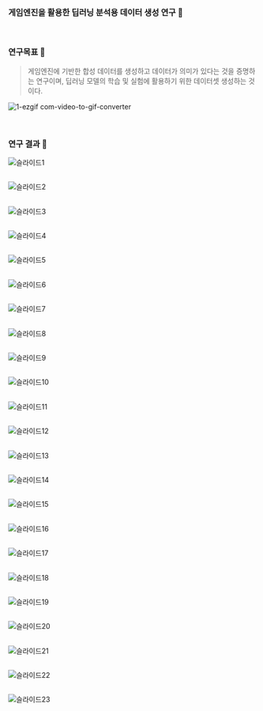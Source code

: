 ### 게임엔진을 활용한 딥러닝 분석용 데이터 생성 연구 🤖

<br>

### 연구목표 🤖
>
> 게임엔진에 기반한 합성 데이터를 생성하고 데이터가 의미가 있다는 것을 증명하는 연구이며,  딥러닝 모델의 학습 및 실험에 활용하기 위한 데이터셋 생성하는 것이다.
> 


![1-ezgif com-video-to-gif-converter](https://github.com/khwoowoo/GenerationOfDeepLearningData/assets/23547185/6fbf06b0-4c2a-405d-b70d-77504057d0b3)

<br>

### 연구 결과 🤖
![슬라이드1](https://github.com/khwoowoo/GenerationOfDeepLearningData/assets/23547185/842b543a-89ee-4d4a-b068-5a01aa92d935)
##
![슬라이드2](https://github.com/khwoowoo/GenerationOfDeepLearningData/assets/23547185/3fa03df4-d7a2-41f9-b8a1-ada06f3d1542)
##
![슬라이드3](https://github.com/khwoowoo/GenerationOfDeepLearningData/assets/23547185/97ff86ad-a1e2-471f-a90e-13e5d35737f6)
##
![슬라이드4](https://github.com/khwoowoo/GenerationOfDeepLearningData/assets/23547185/4667f86a-24d1-4926-bdcd-5db7ab572883)
##
![슬라이드5](https://github.com/khwoowoo/GenerationOfDeepLearningData/assets/23547185/b905998f-8d5a-4e03-bccb-3b95789feeb7)
##
![슬라이드6](https://github.com/khwoowoo/GenerationOfDeepLearningData/assets/23547185/3fae29c4-b3d0-40a5-8325-b030336d8cf3)
##
![슬라이드7](https://github.com/khwoowoo/GenerationOfDeepLearningData/assets/23547185/d0d7a879-b224-475a-ab9a-25b505cd1d4c)
##
![슬라이드8](https://github.com/khwoowoo/GenerationOfDeepLearningData/assets/23547185/6e35fbb5-bebd-4563-ac4b-a5142ad28bac)
##
![슬라이드9](https://github.com/khwoowoo/GenerationOfDeepLearningData/assets/23547185/944ddfb5-f2ac-48e0-b521-b628325db77c)
##
![슬라이드10](https://github.com/khwoowoo/GenerationOfDeepLearningData/assets/23547185/67635b6c-3cc1-4c54-94f3-94d4b93e4e0f)
##
![슬라이드11](https://github.com/khwoowoo/GenerationOfDeepLearningData/assets/23547185/8a646371-facd-4b82-a370-feb901c51170)
##
![슬라이드12](https://github.com/khwoowoo/GenerationOfDeepLearningData/assets/23547185/cf68a762-a440-4298-b1cb-98fc55577bbf)
##
![슬라이드13](https://github.com/khwoowoo/GenerationOfDeepLearningData/assets/23547185/5893269e-f75f-46ff-bfc0-b2a99a8591d8)
##
![슬라이드14](https://github.com/khwoowoo/GenerationOfDeepLearningData/assets/23547185/869e4d3d-c290-4574-9e86-91b9f5000593)
##
![슬라이드15](https://github.com/khwoowoo/GenerationOfDeepLearningData/assets/23547185/14d76d0e-f91c-41b8-93e4-8e349eacd220)
##
![슬라이드16](https://github.com/khwoowoo/GenerationOfDeepLearningData/assets/23547185/84922eb9-7fb8-46a7-ad65-391a7d25b68c)
##
![슬라이드17](https://github.com/khwoowoo/GenerationOfDeepLearningData/assets/23547185/a014e2c0-bc9a-4ee3-871e-cad499de13c5)
##
![슬라이드18](https://github.com/khwoowoo/GenerationOfDeepLearningData/assets/23547185/058f9ef9-cd8b-4019-88a0-1c5d5573dab3)
##
![슬라이드19](https://github.com/khwoowoo/GenerationOfDeepLearningData/assets/23547185/fde4623c-3e9b-448a-a42f-bef04a2019c8)
##
![슬라이드20](https://github.com/khwoowoo/GenerationOfDeepLearningData/assets/23547185/f5f15164-22a0-40ba-9995-a60347c3b550)
##
![슬라이드21](https://github.com/khwoowoo/GenerationOfDeepLearningData/assets/23547185/816aa922-06ea-4441-9ced-c0b0e1a7baf5)
##
![슬라이드22](https://github.com/khwoowoo/GenerationOfDeepLearningData/assets/23547185/87dafc74-c06a-40cd-9d43-c3e201f36137)
##
![슬라이드23](https://github.com/khwoowoo/GenerationOfDeepLearningData/assets/23547185/8ee80de9-afec-4065-8d3a-179249017355)
